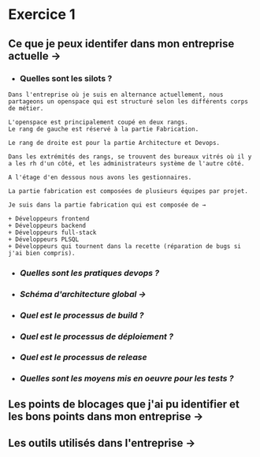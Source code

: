# Exercice 1

## Ce que je peux identifer dans mon entreprise actuelle →

- ### Quelles sont les silots ?

```
Dans l'entreprise où je suis en alternance actuellement, nous partageons un openspace qui est structuré selon les différents corps de métier.

L'openspace est principalement coupé en deux rangs. 
Le rang de gauche est réservé à la partie Fabrication.

Le rang de droite est pour la partie Architecture et Devops.

Dans les extrémités des rangs, se trouvent des bureaux vitrés où il y a les rh d'un côté, et les administrateurs système de l'autre côté.

A l'étage d'en dessous nous avons les gestionnaires.

La partie fabrication est composées de plusieurs équipes par projet.

Je suis dans la partie fabrication qui est composée de →

+ Développeurs frontend
+ Développeurs backend
+ Développeurs full-stack
+ Développeurs PLSQL
+ Développeurs qui tournent dans la recette (réparation de bugs si j'ai bien compris).

```

- ### _Quelles sont les pratiques devops ?_

- ### _Schéma d'architecture global →_

- ### _Quel est le processus de build ?_

- ### _Quel est le processus de déploiement ?_

- ### _Quel est le processus de release_

- ### _Quelles sont les moyens mis en oeuvre pour les tests ?_

## Les points de blocages que j'ai pu identifier et les bons points dans mon entreprise →

## Les outils utilisés dans l'entreprise →

